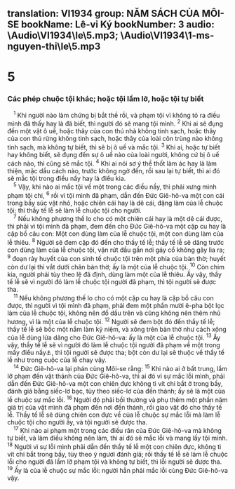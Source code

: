 translation: VI1934
group: NĂM SÁCH CỦA MÔI-SE
bookName: Lê-vi Ký 
bookNumber: 3
audio: \Audio\VI1934\le\5.mp3; \Audio\VI1934\1-ms-nguyen-thi\le\5.mp3
-------

<div class="title"><h1>5</h1><h3>Các phép chuộc tội khác; hoặc tội lầm lỡ, hoặc tội tự biết</h3></div>
<span class="verse le_5_1"> <sup>1</sup> Khi người nào làm chứng bị bắt thề rồi, và phạm tội vì không tỏ ra điều mình đã thấy hay là đã biết, thì người đó sẽ mang tội mình. </span>
<span class="verse le_5_2"><sup>2</sup> Khi ai sẽ đụng đến một vật ô uế, hoặc thây của con thú nhà không tinh sạch, hoặc thây của con thú rừng không tinh sạch, hoặc thây của loài côn trùng nào không tinh sạch, mà không tự biết, thì sẽ bị ô uế và mắc tội. </span>
<span class="verse le_5_3"><sup>3</sup> Khi ai, hoặc tự biết hay không biết, sẽ đụng đến sự ô uế nào của loài người, không cứ bị ô uế cách nào, thì cũng sẽ mắc tội. </span>
<span class="verse le_5_4"><sup>4</sup> Khi ai nói sơ ý thề thốt làm ác hay là làm thiện, mặc dầu cách nào, trước không ngờ đến, rồi sau lại tự biết, thì ai đó sẽ mắc tội trong điều nầy hay là điều kia. <br/></span>
<span class="verse le_5_5"> <sup>5</sup> Vậy, khi nào ai mắc tội về một trong các điều nầy, thì phải xưng mình phạm tội chi, </span>
<span class="verse le_5_6"><sup>6</sup> rồi vì tội mình đã phạm, dẫn đến Đức Giê-hô-va một con cái trong bầy súc vật nhỏ, hoặc chiên cái hay là dê cái, đặng làm của lễ chuộc tội; thì thầy tế lễ sẽ làm lễ chuộc tội cho người. <br/></span>
<span class="verse le_5_7"> <sup>7</sup> Nếu không phương thế lo cho có một chiên cái hay là một dê cái được, thì phải vì tội mình đã phạm, đem đến cho Đức Giê-hô-va một cặp cu hay là cặp bồ câu con: Một con dùng làm của lễ chuộc tội, một con dùng làm của lễ thiêu. </span>
<span class="verse le_5_8"><sup>8</sup> Người sẽ đem cặp đó đến cho thầy tế lễ; thầy tế lễ sẽ dâng trước con dùng làm của lễ chuộc tội, vặn rứt đầu gần nơi gáy cổ không gãy lìa ra; </span>
<span class="verse le_5_9"><sup>9</sup> đoạn rảy huyết của con sinh tế chuộc tội trên một phía của bàn thờ; huyết còn dư lại thì vắt dưới chân bàn thờ; ấy là một của lễ chuộc tội. </span>
<span class="verse le_5_10"><sup>10</sup> Còn chim kia, người phải tùy theo lệ đã định, dùng làm một của lễ thiêu. Ấy vậy, thầy tế lễ sẽ vì người đó làm lễ chuộc tội người đã phạm, thì tội người sẽ được tha. <br/></span>
<span class="verse le_5_11"> <sup>11</sup> Nếu không phương thế lo cho có một cặp cu hay là cặp bồ câu con được, thì người vì tội mình đã phạm, phải đem một phần mười ê-pha bột lọc làm của lễ chuộc tội, không nên đổ dầu trên và cũng không nên thêm nhũ hương, vì là một của lễ chuộc tội. </span>
<span class="verse le_5_12"><sup>12</sup> Người sẽ đem bột đó đến thầy tế lễ; thầy tế lễ sẽ bốc một nắm làm kỷ niệm, và xông trên bàn thờ như cách xông của lễ dùng lửa dâng cho Đức Giê-hô-va: ấy là một của lễ chuộc tội. </span>
<span class="verse le_5_13"><sup>13</sup> Ấy vậy, thầy tế lễ sẽ vì người đó làm lễ chuộc tội người đã phạm về một trong mấy điều nầy<a data-toggle="tooltip" data-placement="bottom" title="Hãy coi câu 1 đến câu 4 trong đoạn nầy">⚓</a>, thì tội người sẽ được tha; bột còn dư lại sẽ thuộc về thầy tế lễ như trong cuộc của lễ chay vậy. <br/></span>
<span class="verse le_5_14"> <sup>14</sup> Đức Giê-hô-va lại phán cùng Môi-se rằng: </span>
<span class="verse le_5_15"><sup>15</sup> Khi nào ai ở bất trung, lầm lỡ phạm đến vật thánh của Đức Giê-hô-va, thì ai đó vì sự mắc lỗi mình, phải dẫn đến Đức Giê-hô-va một con chiên đực không tì vít chi bắt ở trong bầy, đánh giá bằng siếc-lơ bạc, tùy theo siếc-lơ của đền thánh; ấy sẽ là một của lễ chuộc sự mắc lỗi. </span>
<span class="verse le_5_16"><sup>16</sup> Người đó phải bồi thường và phụ thêm một phần năm giá trị của vật mình đã phạm đến nơi đền thánh, rồi giao vật đó cho thầy tế lễ. Thầy tế lễ sẽ dùng chiên con đực về của lễ chuộc sự mắc lỗi mà làm lễ chuộc tội cho người ấy, và tội người sẽ được tha. <br/></span>
<span class="verse le_5_17"> <sup>17</sup> Khi nào ai phạm một trong các điều răn của Đức Giê-hô-va mà không tự biết, và làm điều không nên làm, thì ai đó sẽ mắc lỗi và mang lấy tội mình. </span>
<span class="verse le_5_18"><sup>18</sup> Người vì sự lỗi mình phải dẫn đến thầy tế lễ một con chiên đực, không tì vít chi bắt trong bầy, tùy theo ý ngươi đánh giá; rồi thầy tế lễ sẽ làm lễ chuộc lỗi cho người đã lầm lỡ phạm tội và không tự biết, thì lỗi người sẽ được tha. </span>
<span class="verse le_5_19"><sup>19</sup> Ấy là của lễ chuộc sự mắc lỗi: người hẳn phải mắc lỗi cùng Đức Giê-hô-va vậy. <br/></span>
